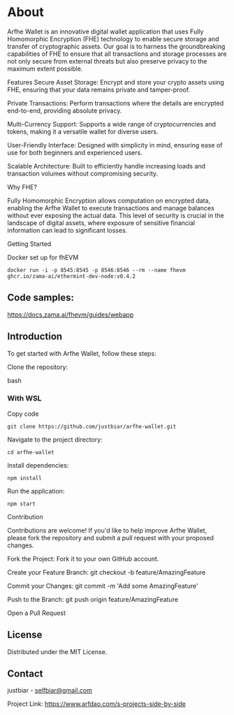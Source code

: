 # About

Arfhe Wallet is an innovative digital wallet application that uses Fully Homomorphic Encryption (FHE) technology to enable secure storage and transfer of cryptographic assets. 
Our goal is to harness the groundbreaking capabilities of FHE to ensure that all transactions and storage processes are not only secure from external threats but also preserve privacy to the maximum extent possible.

Features
Secure Asset Storage: Encrypt and store your crypto assets using FHE, ensuring that your data remains private and tamper-proof.

Private Transactions: Perform transactions where the details are encrypted end-to-end, providing absolute privacy.

Multi-Currency Support: Supports a wide range of cryptocurrencies and tokens, making it a versatile wallet for diverse users.

User-Friendly Interface: Designed with simplicity in mind, ensuring ease of use for both beginners and experienced users.

Scalable Architecture: Built to efficiently handle increasing loads and transaction volumes without compromising security.

Why FHE?

Fully Homomorphic Encryption allows computation on encrypted data, enabling the Arfhe Wallet to execute transactions and manage balances without ever exposing the actual data. 
This level of security is crucial in the landscape of digital assets, where exposure of sensitive financial information can lead to significant losses.

Getting Started

Docker set up for fhEVM

```
docker run -i -p 8545:8545 -p 8546:8546 --rm --name fhevm ghcr.io/zama-ai/ethermint-dev-node:v0.4.2
```
## Code samples:
https://docs.zama.ai/fhevm/guides/webapp

## Introduction
To get started with Arfhe Wallet, follow these steps:

Clone the repository:

bash
### With WSL 
Copy code
```
git clone https://github.com/justbiar/arfhe-wallet.git
```
Navigate to the project directory:


```
cd arfhe-wallet 
```
Install dependencies:


```
npm install
```
Run the application:


```
npm start
```
Contribution

Contributions are welcome! If you'd like to help improve Arfhe Wallet, please fork the repository and submit a pull request with your proposed changes.

Fork the Project: Fork it to your own GitHub account.

Create your Feature Branch: git checkout -b feature/AmazingFeature

Commit your Changes: git commit -m 'Add some AmazingFeature'

Push to the Branch: git push origin feature/AmazingFeature

Open a Pull Request


## License

Distributed under the MIT License.

## Contact

justbiar - selfbiar@gmail.com

Project Link: https://www.arfdao.com/s-projects-side-by-side
